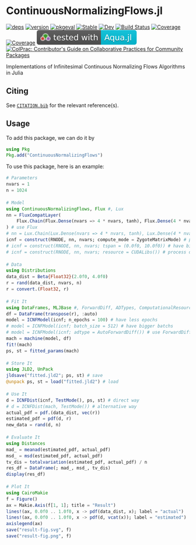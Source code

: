 # ContinuousNormalizingFlows.jl

[![deps](https://juliahub.com/docs/ContinuousNormalizingFlows/deps.svg)](https://juliahub.com/ui/Packages/ContinuousNormalizingFlows/iP1wo?t=2)
[![version](https://juliahub.com/docs/ContinuousNormalizingFlows/version.svg)](https://juliahub.com/ui/Packages/ContinuousNormalizingFlows/iP1wo)
[![pkgeval](https://juliahub.com/docs/ContinuousNormalizingFlows/pkgeval.svg)](https://juliahub.com/ui/Packages/ContinuousNormalizingFlows/iP1wo)
[![Stable](https://img.shields.io/badge/docs-stable-blue.svg)](https://impICNF.github.io/ContinuousNormalizingFlows.jl/stable)
[![Dev](https://img.shields.io/badge/docs-dev-blue.svg)](https://impICNF.github.io/ContinuousNormalizingFlows.jl/dev)
[![Build Status](https://github.com/impICNF/ContinuousNormalizingFlows.jl/actions/workflows/CI.yml/badge.svg?branch=main)](https://github.com/impICNF/ContinuousNormalizingFlows.jl/actions/workflows/CI.yml?query=branch%3Amain)
[![Coverage](https://codecov.io/gh/impICNF/ContinuousNormalizingFlows.jl/branch/main/graph/badge.svg)](https://codecov.io/gh/impICNF/ContinuousNormalizingFlows.jl)
[![Coverage](https://coveralls.io/repos/github/impICNF/ContinuousNormalizingFlows.jl/badge.svg?branch=main)](https://coveralls.io/github/impICNF/ContinuousNormalizingFlows.jl?branch=main)
[![Aqua QA](https://raw.githubusercontent.com/JuliaTesting/Aqua.jl/master/badge.svg)](https://github.com/JuliaTesting/Aqua.jl)
[![ColPrac: Contributor's Guide on Collaborative Practices for Community Packages](https://img.shields.io/badge/ColPrac-Contributor%27s%20Guide-blueviolet)](https://github.com/SciML/ColPrac)

Implementations of Infinitesimal Continuous Normalizing Flows Algorithms in Julia

## Citing

See [`CITATION.bib`](CITATION.bib) for the relevant reference(s).

## Usage

To add this package, we can do it by

```julia
using Pkg
Pkg.add("ContinuousNormalizingFlows")
```

To use this package, here is an example:

```julia
# Parameters
nvars = 1
n = 1024

# Model
using ContinuousNormalizingFlows, Flux #, Lux
nn = FluxCompatLayer(
    Flux.Chain(Flux.Dense(nvars => 4 * nvars, tanh), Flux.Dense(4 * nvars => nvars, tanh)),
) # use Flux
# nn = Lux.Chain(Lux.Dense(nvars => 4 * nvars, tanh), Lux.Dense(4 * nvars => nvars, tanh)) # use Lux
icnf = construct(RNODE, nn, nvars; compute_mode = ZygoteMatrixMode) # process data in batches
# icnf = construct(RNODE, nn, nvars; tspan = (0.0f0, 10.0f0)) # have bigger time span
# icnf = construct(RNODE, nn, nvars; resource = CUDALibs()) # process data by GPU

# Data
using Distributions
data_dist = Beta{Float32}(2.0f0, 4.0f0)
r = rand(data_dist, nvars, n)
r = convert.(Float32, r)

# Fit It
using DataFrames, MLJBase #, ForwardDiff, ADTypes, ComputationalResources
df = DataFrame(transpose(r), :auto)
model = ICNFModel(icnf; n_epochs = 100) # have less epochs
# model = ICNFModel(icnf; batch_size = 512) # have bigger batchs
# model = ICNFModel(icnf; adtype = AutoForwardDiff()) # use ForwardDiff
mach = machine(model, df)
fit!(mach)
ps, st = fitted_params(mach)

# Store It
using JLD2, UnPack
jldsave("fitted.jld2"; ps, st) # save
@unpack ps, st = load("fitted.jld2") # load

# Use It
d = ICNFDist(icnf, TestMode(), ps, st) # direct way
# d = ICNFDist(mach, TestMode()) # alternative way
actual_pdf = pdf.(data_dist, vec(r))
estimated_pdf = pdf(d, r)
new_data = rand(d, n)

# Evaluate It
using Distances
mad_ = meanad(estimated_pdf, actual_pdf)
msd_ = msd(estimated_pdf, actual_pdf)
tv_dis = totalvariation(estimated_pdf, actual_pdf) / n
res_df = DataFrame(; mad_, msd_, tv_dis)
display(res_df)

# Plot It
using CairoMakie
f = Figure()
ax = Makie.Axis(f[1, 1]; title = "Result")
lines!(ax, 0.0f0 .. 1.0f0, x -> pdf(data_dist, x); label = "actual")
lines!(ax, 0.0f0 .. 1.0f0, x -> pdf(d, vcat(x)); label = "estimated")
axislegend(ax)
save("result-fig.svg", f)
save("result-fig.png", f)
```
